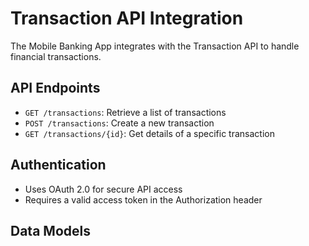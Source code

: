 # Transaction API Integration

The Mobile Banking App integrates with the Transaction API to handle financial transactions.

## API Endpoints

- `GET /transactions`: Retrieve a list of transactions
- `POST /transactions`: Create a new transaction
- `GET /transactions/{id}`: Get details of a specific transaction

## Authentication

- Uses OAuth 2.0 for secure API access
- Requires a valid access token in the Authorization header

## Data Models